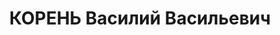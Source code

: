 ---
title: КОРЕНЬ Василий Васильевич
description: "1909 р., с. Бубни Чорнухинського р-ну Полтавської обл., українець, із\
  \ селян, освіта початкова. Проживав у м. Миргород Полтавської обл. Військовослужбовець.\
  \ \n  Дата арешту не вказана. Засуджений Верховним Судом СРСР 10 грудня 1937 р.\
  \ за ст.ст. 54-8, 54-7, 54-11 КК УРСР до розстрілу з конфіскацією майна. Вирок виконано\
  \ 10 грудня 1937 р. у м. Харків. \n  Реабілітований Верховним Судом СРСР 24 грудня\
  \ 1957 р."
---